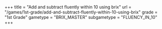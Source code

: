 +++
title = "Add and subtract fluently within 10 using brix"
url = "/games/1st-grade/add-and-subtract-fluently-within-10-using-brix"
grade = "1st Grade"
gametype = "BRIX_MASTER"
subgametype = "FLUENCY_IN_10"
+++